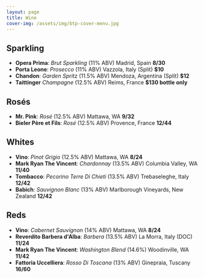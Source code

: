 ```yaml
---
layout: page
title: Wine
cover-img: /assets/img/btp-cover-menu.jpg
---
```


## Sparkling

* **Opera Prima**: *Brut Sparkling* (11% ABV) Madrid, Spain **$8/$30**
* **Porta Leone**: *Prosecco* (11% ABV) Vazzola, Italy (Split) **$10**
* **Chandon**: *Garden Spritz* (11.5% ABV) Mendoza, Argentina (Split) **$12**
* **Taittinger** *Champagne* (12.5% ABV) Reims, France **$130 bottle only**

## Rosés

* **Mr. Pink**: *Rosé* (12.5% ABV) Mattawa, WA **$9/$32**
* **Bieler Père et Fils**: *Rosé* (12.5% ABV) Provence, France **$12/$44**

## Whites

* **Vino**: *Pinot Grigio* (12.5% ABV) Mattawa, WA **$8/$24**
* **Mark Ryan The Vincent**: *Chardonnay* (13.5% ABV) Columbia Valley, WA **$11/$40**
* **Tombacco**: *Pecorino Terre Di Chieti* (13.5% ABV) Trebaseleghe, Italy **$12/$42**
* **Babich**: *Sauvignon Blanc* (13% ABV) Marlborough Vineyards, New Zealand **$12/$42**

## Reds

* **Vino**: *Cabernet Sauvignon* (14% ABV) Mattawa, WA **$8/$24**
* **Reverdito Barbera d'Alba**: *Barbera* (13.5% ABV) La Morra, Italy (DOC) **$11/$24**
* **Mark Ryan The Vincent**: *Washington Blend* (14.6%) Woodinville, WA **$11/$42**
* **Fattoria Uccelliera**: *Rosso Di Toscana* (13% ABV) Ginepraia, Tuscany **$16/$60**
